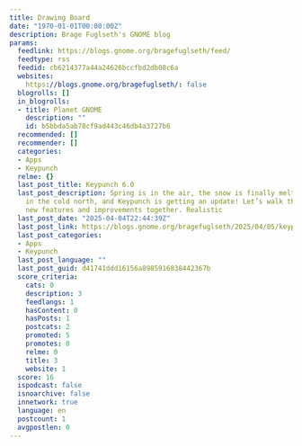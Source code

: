 ```yaml
---
title: Drawing Board
date: "1970-01-01T00:00:00Z"
description: Brage Fuglseth's GNOME blog
params:
  feedlink: https://blogs.gnome.org/bragefuglseth/feed/
  feedtype: rss
  feedid: cb6214377a44a24626bccfbd2db08c6a
  websites:
    https://blogs.gnome.org/bragefuglseth/: false
  blogrolls: []
  in_blogrolls:
  - title: Planet GNOME
    description: ""
    id: b5bbda5ab78cf9ad443c46db4a3727b6
  recommended: []
  recommender: []
  categories:
  - Apps
  - Keypunch
  relme: {}
  last_post_title: Keypunch 6.0
  last_post_description: Spring is in the air, the snow is finally melting away here
    in the cold north, and Keypunch is getting an update! Let’s walk through all the
    new features and improvements together. Realistic
  last_post_date: "2025-04-04T22:44:39Z"
  last_post_link: https://blogs.gnome.org/bragefuglseth/2025/04/05/keypunch-6-0/
  last_post_categories:
  - Apps
  - Keypunch
  last_post_language: ""
  last_post_guid: d41741ddd16156a8985916838442367b
  score_criteria:
    cats: 0
    description: 3
    feedlangs: 1
    hasContent: 0
    hasPosts: 1
    postcats: 2
    promoted: 5
    promotes: 0
    relme: 0
    title: 3
    website: 1
  score: 16
  ispodcast: false
  isnoarchive: false
  innetwork: true
  language: en
  postcount: 1
  avgpostlen: 0
---
```


